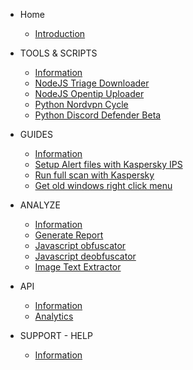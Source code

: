 
* Home

  * [Introduction](/)

* TOOLS & SCRIPTS
  
    * [Information](/tools/information.md)
    * [NodeJS Triage Downloader](/tools/nodejs-triage-downloader.md)
    * [NodeJS Opentip Uploader](/tools/nodejs-kaspersky-opentip-uploader.md)
    * [Python Nordvpn Cycle](/tools/python-nordvpn-cycle.md)
    * [Python Discord Defender Beta](/tools/python-discord-defender-beta.md)

* GUIDES
  
    * [Information](/guides/information.md)
    * [Setup Alert files with Kaspersky IPS](/guides/setup-alert-files-with-kaspersky-ips.md)
    * [Run full scan with Kaspersky](/guides/run-full-scan-with-kaspersky-free.md)
    * [Get old windows right click menu](/guides/windows-old-right-click-menu.md)

* ANALYZE 

  * [Information](/analyze/information.md)
  * [Generate Report](/analyze/generate-report-single-hash.md)
  * [Javascript obfuscator](/analyze/tools-javascript-obfuscator.md)
  * [Javascript deobfuscator](/analyze/tools-javascript-deobfuscator.md)
  * [Image Text Extractor](/analyze/tools-image-text-extractor.md)

* API

  * [Information](/api/information.md)
  * [Analytics](/api/website-analytics-script.md)


* SUPPORT - HELP

  * [Information](/support/information.md)